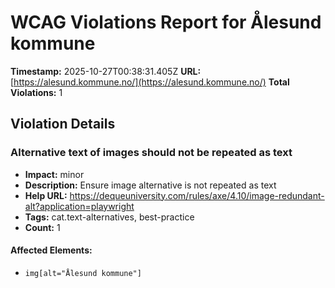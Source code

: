 # WCAG Violations Report for Ålesund kommune

**Timestamp:** 2025-10-27T00:38:31.405Z
**URL:** [https://alesund.kommune.no/](https://alesund.kommune.no/)
**Total Violations:** 1

## Violation Details

### Alternative text of images should not be repeated as text

- **Impact:** minor
- **Description:** Ensure image alternative is not repeated as text
- **Help URL:** https://dequeuniversity.com/rules/axe/4.10/image-redundant-alt?application=playwright
- **Tags:** cat.text-alternatives, best-practice
- **Count:** 1

#### Affected Elements:

- `img[alt="Ålesund kommune"]`
